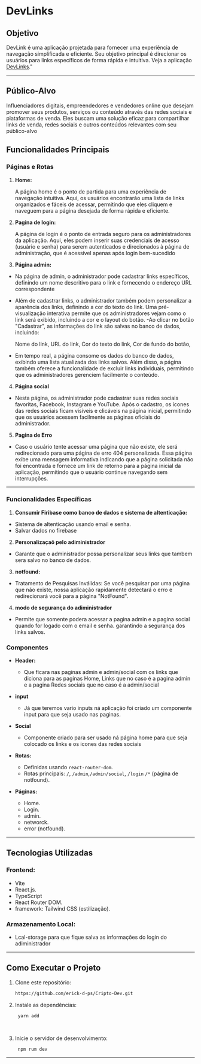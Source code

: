 # **DevLinks** 


## **Objetivo**

DevLink é uma aplicação projetada para fornecer uma experiência de navegação simplificada e eficiente. Seu objetivo principal é direcionar os usuários para links específicos de forma rápida e intuitiva. Veja a aplicação [DevLinks](https://cripto-dev-one.vercel.app/)."

---
## **Público-Alvo**
Influenciadores digitais, empreendedores e vendedores online que desejam promover seus produtos, serviços ou conteúdo através das redes sociais e plataformas de venda. Eles buscam uma solução eficaz para compartilhar links de venda, redes sociais e outros conteúdos relevantes com seu público-alvo 


## **Funcionalidades Principais**

### **Páginas e Rotas**


1. **Home:**

   A página home é o ponto de partida para uma experiência de navegação intuitiva. Aqui, os usuários encontrarão uma lista de links organizados e fáceis de acessar, permitindo que eles cliquem e naveguem para a página desejada de forma rápida e eficiente.

    
2. **Pagina de login:**

   A página de login é o ponto de entrada seguro para os administradores da aplicação. Aqui, eles podem inserir suas credenciais de acesso (usuário e senha) para serem autenticados e direcionados à página de administração, que é acessível apenas após login bem-sucedido

3. **Página admin:**
   
  - Na página de admin, o administrador pode cadastrar links específicos, definindo um nome descritivo para o link e fornecendo o endereço URL correspondente 
  - Além de cadastrar links, o administrador também podem personalizar a aparência dos links, definindo a cor do texto do link. Uma pré-visualização interativa permite que os administradores vejam como o link será exibido, incluindo a cor e o layout do botão.
  -Ao clicar no botão "Cadastrar", as informações do link são salvas no banco de dados, incluindo:

     Nome do link, 
     URL do link, 
     Cor do texto do link, 
     Cor de fundo do botão, 
     
  - Em tempo real, a página consome os dados do banco de dados, exibindo uma lista atualizada dos links salvos. Além disso, a página também oferece a funcionalidade de excluir links individuais, permitindo que os administradores gerenciem facilmente o conteúdo.

 4. **Página social**

   - Nesta página, os administrador pode cadastrar suas redes sociais favoritas, Facebook, Instagram e YouTube. Após o cadastro, os ícones das redes sociais ficam visíveis e clicáveis na página inicial, permitindo que os usuários acessem facilmente as páginas oficiais do administrador.


 5. **Pagina de Erro**

   - Caso o usuário tente acessar uma página que não existe, ele será redirecionado para uma página de erro 404 personalizada. Essa página exibe uma mensagem informativa indicando que a página solicitada não foi encontrada e fornece um link de retorno para a página inicial da aplicação, permitindo que o usuário continue navegando sem interrupções.
   ---

   ### **Funcionalidades Específicas**

   1. **Consumir Firibase como banco de dados e sistema de altenticação:**

   - Sistema de altenticação usando email e senha.
   - Salvar dados no firebase 
   2.  **Personalizaçaõ pelo adiministrador**
    
   - Garante que o administrador possa personalizar seus links que tambem sera salvo no banco de dados.

   3.  **notfound:**
    
  - Tratamento de Pesquisas Inválidas: Se você pesquisar por uma página que não existe, nossa aplicação rapidamente detectará o erro e redirecionará você para a página "NotFound".

   4.  **modo de segurança do adiministrador**

  -  Permite que somente podera acessar a pagina admin e a pagina social quando for logado com o email e senha. garantindo a segurança dos links salvos.  

### **Componentes**

- **Header:**
  - Que ficara nas paginas admin e admin/social com os links que diciona para as paginas Home, Links que no caso é a pagina admin e a pagina Redes sociais que no caso é a admin/social
- **input** 
  - Já que teremos vario inputs ná aplicação foi criado um componente input para que seja usado nas paginas.

- **Social**

  - Componente criado para ser usado ná página home para que seja colocado os links e os icones das redes sociais    
- **Rotas:**
  - Definidas usando `react-router-dom`.
  - Rotas principais: `/`, `/admin`,`/admin/social`, `/login` `/*` (página de notfound).
- **Páginas:**
  - Home.
  - Login.
  - admin.
  - networck.
  - error (notfound).


---

## **Tecnologias Utilizadas**

### **Frontend:**
- Vite
- React.js.
- TypeScript
- React Router DOM.
- framework: Tailwind CSS (estilização).



### **Armazenamento Local:**

 - Lcal-storage para que fique salva as informações do login do adiministrador

---

## **Como Executar o Projeto**

1. Clone este repositório:
   ```bash
   https://github.com/erick-d-ps/Cripto-Dev.git

2. Instale as dependências:
   ```bash
    yarn add
 
    
3. Inicie o servidor de desenvolvimento:
   ```bash
    npm rum dev

---